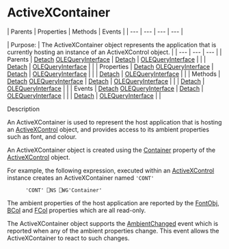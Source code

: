 




<h1 class="heading"><span class="name">ActiveXContainer</span></h1>
| Parents | Properties | Methods | Events |
| --- | --- | --- | ---  |

| Purpose: | The ActiveXContainer object represents the application that is currently hosting an instance of an ActiveXControl object. |
| --- | --- | ---  |
| Parents | [Detach](../a-z/detach.md) [OLEQueryInterface](../a-z/olequeryinterface.md) | [Detach](../a-z/detach.md) | [OLEQueryInterface](../a-z/olequeryinterface.md) |  |
| [Detach](../a-z/detach.md) | [OLEQueryInterface](../a-z/olequeryinterface.md) |  |
| Properties | [Detach](../a-z/detach.md) [OLEQueryInterface](../a-z/olequeryinterface.md) | [Detach](../a-z/detach.md) | [OLEQueryInterface](../a-z/olequeryinterface.md) |  |
| [Detach](../a-z/detach.md) | [OLEQueryInterface](../a-z/olequeryinterface.md) |  |
| Methods | [Detach](../a-z/detach.md) [OLEQueryInterface](../a-z/olequeryinterface.md) | [Detach](../a-z/detach.md) | [OLEQueryInterface](../a-z/olequeryinterface.md) |  |
| [Detach](../a-z/detach.md) | [OLEQueryInterface](../a-z/olequeryinterface.md) |  |
| Events | [Detach](../a-z/detach.md) [OLEQueryInterface](../a-z/olequeryinterface.md) | [Detach](../a-z/detach.md) | [OLEQueryInterface](../a-z/olequeryinterface.md) |  |
| [Detach](../a-z/detach.md) | [OLEQueryInterface](../a-z/olequeryinterface.md) |  |


Description


An ActiveXContainer is used to represent the host application that is hosting an [ActiveXControl](../a-z/activexcontrol.md) object, and provides access to its ambient properties such as font, and colour.



An ActiveXContainer object is created using the [Container](../a-z/container.md) property of the [ActiveXControl](../a-z/activexcontrol.md) object.


For example, the following expression, executed within an [ActiveXControl](../a-z/activexcontrol.md) instance creates an ActiveXContainer named `'CONT'`
```apl
      'CONT' ⎕NS ⎕WG'Container'
```


The ambient properties of the host application are reported by the [FontObj](../a-z/fontobj.md), [BCol](../a-z/fcol.md) and [FCol](../a-z/bcol.md) properties which are all read-only.


The ActiveXContainer object supports the [AmbientChanged](../a-z/ambientchanged.md) event which is reported when any of the ambient properties change. This event allows the ActiveXContainer to react to such changes.


